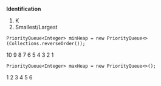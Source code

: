 **Identification**
1) K
2) Smallest/Largest 

````
PriorityQueue<Integer> minHeap = new PriorityQueue<>(Collections.reverseOrder());
````

10
9
8
7
6
5
4
3
2
1


````
PriorityQueue<Integer> maxHeap = new PriorityQueue<>();
````

1
2
3
4
5
6